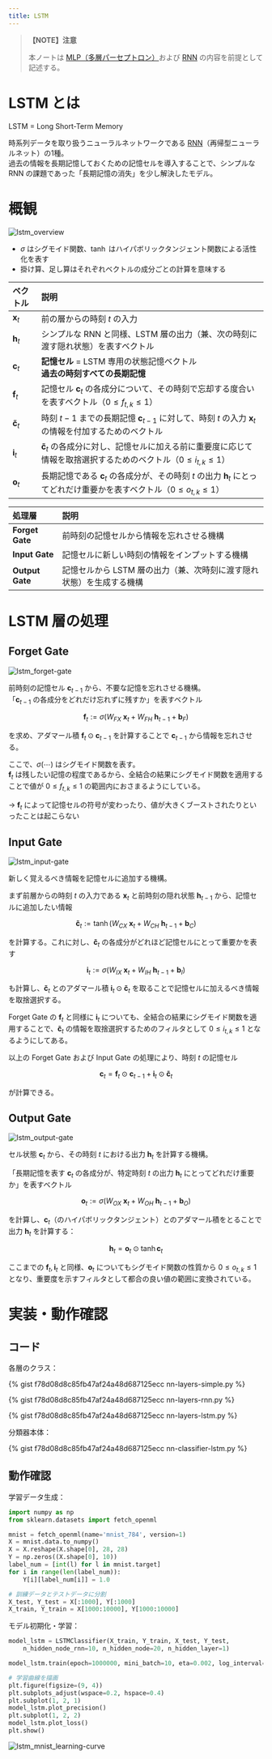 ```yaml
---
title: LSTM
---
```

> **【NOTE】注意**
> 
> 本ノートは [MLP（多層パーセプトロン）](mlp.md)および [RNN](rnn.md) の内容を前提として記述する。

# LSTM とは

LSTM = Long Short-Term Memory

時系列データを取り扱うニューラルネットワークである [RNN](rnn.md)（再帰型ニューラルネット）の1種。  
過去の情報を長期記憶しておくための記憶セルを導入することで、シンプルな RNN の課題であった「長期記憶の消失」を少し解決したモデル。


# 概観

![lstm_overview](../../image/lstm_overview.png)

- $\sigma$ はシグモイド関数、$\tanh$ はハイパボリックタンジェント関数による活性化を表す
- 掛け算、足し算はそれぞれベクトルの成分ごとの計算を意味する


| ベクトル                       | 説明                                                                                                         |
| :------------------------- | :--------------------------------------------------------------------------------------------------------- |
| $\boldsymbol{x}_t$         | 前の層からの時刻 $t$ の入力                                                                                           |
| $\boldsymbol{h}_t$         | シンプルな RNN と同様、LSTM 層の出力（兼、次の時刻に渡す隠れ状態）を表すベクトル                                                              |
| $\boldsymbol{c}_t$         | **記憶セル** = LSTM 専用の状態記憶ベクトル<br>**過去の時刻すべての長期記憶**                                                           |
| $\boldsymbol{f}_t$         | 記憶セル $\boldsymbol{c}_t$ の各成分について、その時刻で忘却する度合いを表すベクトル（$0 \le f_{t,k} \le 1$）                                |
| $\boldsymbol{\tilde{c}}_t$ | 時刻 $t-1$ までの長期記憶 $\boldsymbol{c}_{t-1}$ に対して、時刻 $t$ の入力 $\boldsymbol{x}_t$ の情報を付加するためのベクトル                 |
| $\boldsymbol{i}_t$         | $\boldsymbol{\tilde{c}}_t$ の各成分に対し、記憶セルに加える前に重要度に応じて情報を取捨選択するためのベクトル（$0 \le i_{t,k} \le 1$）                |
| $\boldsymbol{o}_t$         | 長期記憶である $\boldsymbol{c}_t$ の各成分が、その時刻 $t$ の出力 $\boldsymbol{h}_t$ にとってどれだけ重要かを表すベクトル（$0 \le o_{t,k} \le 1$） |

| 処理層             | 説明                                    |
| :-------------- | :------------------------------------ |
| **Forget Gate** | 前時刻の記憶セルから情報を忘れさせる機構                  |
| **Input Gate**  | 記憶セルに新しい時刻の情報をインプットする機構               |
| **Output Gate** | 記憶セルから LSTM 層の出力（兼、次時刻に渡す隠れ状態）を生成する機構 |


# LSTM 層の処理

## Forget Gate

![lstm_forget-gate](../../image/lstm_forget-gate.png)

前時刻の記憶セル $\boldsymbol{c}_{t-1}$ から、不要な記憶を忘れさせる機構。  
「$\boldsymbol{c}_{t-1}$ の各成分をどれだけ忘れずに残すか」を表すベクトル

$$
\boldsymbol{f}_t := \sigma \left(
    W_{FX}\ \boldsymbol{x}_t +
    W_{FH}\ \boldsymbol{h}_{t-1} +
    \boldsymbol{b}_F
\right)
$$

を求め、アダマール積 $\boldsymbol{f}_t \odot \boldsymbol{c}_{t-1}$ を計算することで $\boldsymbol{c}_{t-1}$ から情報を忘れさせる。

ここで、$\sigma(\cdots)$ はシグモイド関数を表す。  
$\boldsymbol{f}_t$ は残したい記憶の程度であるから、全結合の結果にシグモイド関数を適用することで値が $0 \le f_{t,k} \le 1$ の範囲内におさまるようにしている。

→ $\boldsymbol{f}_t$ によって記憶セルの符号が変わったり、値が大きくブーストされたりといったことは起こらない


## Input Gate

![lstm_input-gate](../../image/lstm_input-gate.png)

新しく覚えるべき情報を記憶セルに追加する機構。

まず前層からの時刻 $t$ の入力である $\boldsymbol{x}_t$ と前時刻の隠れ状態 $\boldsymbol{h}_{t-1}$ から、記憶セルに追加したい情報

$$
\boldsymbol{\tilde{c}}_t := \tanh \left(
    W_{CX}\ \boldsymbol{x}_t +
    W_{CH}\ \boldsymbol{h}_{t-1} +
    \boldsymbol{b}_C
\right)
$$

を計算する。これに対し、$\boldsymbol{\tilde{c}}_t$ の各成分がどれほど記憶セルにとって重要かを表す

$$
\boldsymbol{i}_t := \sigma \left(
    W_{IX}\ \boldsymbol{x}_t +
    W_{IH}\ \boldsymbol{h}_{t-1} +
    \boldsymbol{b}_I
\right)
$$

も計算し、$\boldsymbol{\tilde{c}}_t$ とのアダマール積 $\boldsymbol{i}_t \odot \boldsymbol{\tilde{c}}_t$ を取ることで記憶セルに加えるべき情報を取捨選択する。

Forget Gate の $\boldsymbol{f}_t$ と同様に $\boldsymbol{i}_t$ についても、全結合の結果にシグモイド関数を適用することで、$\boldsymbol{\tilde{c}}_t$ の情報を取捨選択するためのフィルタとして $0\le i_{t,k}\le 1$ となるようにしてある。

以上の Forget Gate および Input Gate の処理により、時刻 $t$ の記憶セル

$$
\boldsymbol{c}_t = \boldsymbol{f}_t \odot \boldsymbol{c}_{t-1} + \boldsymbol{i}_t \odot \boldsymbol{\tilde{c}}_t
$$

が計算できる。


## Output Gate

![lstm_output-gate](../../image/lstm_output-gate.png)

セル状態 $\boldsymbol{c}_t$ から、その時刻 $t$ における出力 $\boldsymbol{h}_t$ を計算する機構。

「長期記憶を表す $\boldsymbol{c}_t$ の各成分が、特定時刻 $t$ の出力 $\boldsymbol{h}_t$ にとってどれだけ重要か」を表すベクトル

$$
\boldsymbol{o}_t := \sigma \left(
    W_{OX}\ \boldsymbol{x}_t +
    W_{OH}\ \boldsymbol{h}_{t-1} +
    \boldsymbol{b}_O
\right)
$$

を計算し、$\boldsymbol{c}_t$（のハイパボリックタンジェント）とのアダマール積をとることで出力 $\boldsymbol{h}_t$ を計算する：

$$
\boldsymbol{h}_t = \boldsymbol{o}_t \odot \tanh{\boldsymbol{c}_t}
$$

ここまでの $\boldsymbol{f}_t, \boldsymbol{i}_t$ と同様、$\boldsymbol{o}_t$ についてもシグモイド関数の性質から $0\le o_{t,k} \le 1$ となり、重要度を示すフィルタとして都合の良い値の範囲に変換されている。


# 実装・動作確認

## コード

各層のクラス：

{% gist f78d08d8c85fb47af24a48d687125ecc nn-layers-simple.py %}

{% gist f78d08d8c85fb47af24a48d687125ecc nn-layers-rnn.py %}

{% gist f78d08d8c85fb47af24a48d687125ecc nn-layers-lstm.py %}

分類器本体：

{% gist f78d08d8c85fb47af24a48d687125ecc nn-classifier-lstm.py %}


## 動作確認

学習データ生成：

```python
import numpy as np
from sklearn.datasets import fetch_openml

mnist = fetch_openml(name='mnist_784', version=1)
X = mnist.data.to_numpy()
X = X.reshape(X.shape[0], 28, 28)
Y = np.zeros((X.shape[0], 10))
label_num = [int(l) for l in mnist.target]
for i in range(len(label_num)):
    Y[i][label_num[i]] = 1.0

# 訓練データとテストデータに分割
X_test, Y_test = X[:1000], Y[:1000]
X_train, Y_train = X[1000:10000], Y[1000:10000]
```

モデル初期化・学習：

```python
model_lstm = LSTMClassifier(X_train, Y_train, X_test, Y_test,
    n_hidden_node_rnn=10, n_hidden_node=20, n_hidden_layer=1)

model_lstm.train(epoch=1000000, mini_batch=10, eta=0.002, log_interval=10000)

# 学習曲線を描画
plt.figure(figsize=(9, 4))
plt.subplots_adjust(wspace=0.2, hspace=0.4)
plt.subplot(1, 2, 1)
model_lstm.plot_precision()
plt.subplot(1, 2, 2)
model_lstm.plot_loss()
plt.show()
```

![lstm_mnist_learning-curve](../../image/lstm_mnist_learning-curve.png)